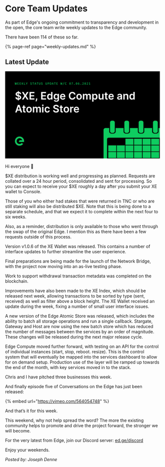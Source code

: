# Core Team Updates

As part of Edge's ongoing commitment to transparency and development in the open, the core team write weekly updates to the Edge community.

There have been 114 of these so far.

{% page-ref page="weekly-updates.md" %}

## Latest Update

![](../../.gitbook/assets/weeklyupdate070621.png)

Hi everyone 👋

$XE distribution is working well and progressing as planned. Requests are collated over a 24 hour period, consolidated and sent for processing. So you can expect to receive your $XE roughly a day after you submit your XE wallet to Console.

Those of you who either had stakes that were returned in TNC or who are still staking will also be distributed $XE. Note that this is being done to a separate schedule, and that we expect it to complete within the next four to six weeks.

Also, as a reminder, distribution is only available to those who went through the swap of the original Edge. I mention this as there have been a few requests outside of this process.

Version v1.0.6 of the XE Wallet was released. This contains a number of interface updates to further streamline the user experience.

Final preparations are being made for the launch of the Network Bridge, with the project now moving into an as-live testing phase.

Work to support withdrawal transaction metadata was completed on the blockchain.

Improvements have also been made to the XE Index, which should be released next week, allowing transactions to be sorted by type \(sent, received\) as well as filter above a block height. The XE Wallet received an update during the week, fixing a number of small user interface issues.

A new version of the Edge Atomic Store was released, which includes the ability to batch all storage operations and run a single callback. Stargate, Gateway and Host are now using the new batch store which has reduced the number of messages between the services by an order of magnitude. These changes will be released during the next major release cycle.

Edge Compute moved further forward, with testing on an API for the control of individual instances \(start, stop, reboot. resize\). This is the control system that will eventually be mapped into the services dashboard to allow for on demand setup. Production use of the layer will be ramped up towards the end of the month, with key services moved in to the stack.

Chris and I have pitched three businesses this week.

And finally episode five of Conversations on the Edge has just been released:

{% embed url="https://vimeo.com/564054748" %}

And that’s it for this week.

This weekend, why not help spread the word? The more the existing community helps to promote and drive the project forward, the stronger we will become.

For the very latest from Edge, join our Discord server: [ed.ge/discord](https://ed.ge/discord)

Enjoy your weekends.

_Posted by: Joseph Denne_


